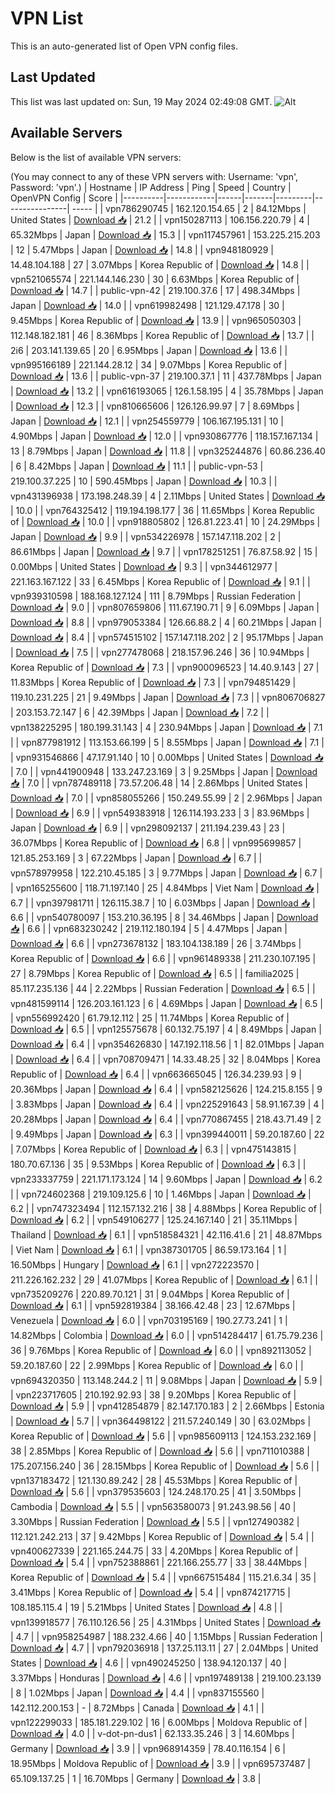 # VPN List

This is an auto-generated list of Open VPN config files.

## Last Updated

This list was last updated on: Sun, 19 May 2024 02:49:08 GMT.
![Alt](https://repobeats.axiom.co/api/embed/186b98318ef1479477931607c1ad7d823f12451f.svg "Repobeats analytics image")

## Available Servers

Below is the list of available VPN servers:

(You may connect to any of these VPN servers with: Username: 'vpn', Password: 'vpn'.)
| Hostname | IP Address | Ping | Speed | Country | OpenVPN Config | Score |
|----------|------------|------|-------|---------|----------------| ----- |
| vpn786290745 | 162.120.154.65 | 2 | 84.12Mbps | United States | [Download 📥](./configs/server_0_US.ovpn) | 21.2 |
| vpn150287113 | 106.156.220.79 | 4 | 65.32Mbps | Japan | [Download 📥](./configs/server_1_JP.ovpn) | 15.3 |
| vpn117457961 | 153.225.215.203 | 12 | 5.47Mbps | Japan | [Download 📥](./configs/server_2_JP.ovpn) | 14.8 |
| vpn948180929 | 14.48.104.188 | 27 | 3.07Mbps | Korea Republic of | [Download 📥](./configs/server_3_KR.ovpn) | 14.8 |
| vpn521065574 | 221.144.146.230 | 30 | 6.63Mbps | Korea Republic of | [Download 📥](./configs/server_4_KR.ovpn) | 14.7 |
| public-vpn-42 | 219.100.37.6 | 17 | 498.34Mbps | Japan | [Download 📥](./configs/server_5_JP.ovpn) | 14.0 |
| vpn619982498 | 121.129.47.178 | 30 | 9.45Mbps | Korea Republic of | [Download 📥](./configs/server_6_KR.ovpn) | 13.9 |
| vpn965050303 | 112.148.182.181 | 46 | 8.36Mbps | Korea Republic of | [Download 📥](./configs/server_7_KR.ovpn) | 13.7 |
| 2i6 | 203.141.139.65 | 20 | 6.95Mbps | Japan | [Download 📥](./configs/server_8_JP.ovpn) | 13.6 |
| vpn995166189 | 221.144.28.12 | 34 | 9.07Mbps | Korea Republic of | [Download 📥](./configs/server_9_KR.ovpn) | 13.6 |
| public-vpn-37 | 219.100.37.1 | 11 | 437.78Mbps | Japan | [Download 📥](./configs/server_10_JP.ovpn) | 13.2 |
| vpn616193065 | 126.1.58.195 | 4 | 35.78Mbps | Japan | [Download 📥](./configs/server_11_JP.ovpn) | 12.3 |
| vpn810665606 | 126.126.99.97 | 7 | 8.69Mbps | Japan | [Download 📥](./configs/server_12_JP.ovpn) | 12.1 |
| vpn254559779 | 106.167.195.131 | 10 | 4.90Mbps | Japan | [Download 📥](./configs/server_13_JP.ovpn) | 12.0 |
| vpn930867776 | 118.157.167.134 | 13 | 8.79Mbps | Japan | [Download 📥](./configs/server_14_JP.ovpn) | 11.8 |
| vpn325244876 | 60.86.236.40 | 6 | 8.42Mbps | Japan | [Download 📥](./configs/server_15_JP.ovpn) | 11.1 |
| public-vpn-53 | 219.100.37.225 | 10 | 590.45Mbps | Japan | [Download 📥](./configs/server_16_JP.ovpn) | 10.3 |
| vpn431396938 | 173.198.248.39 | 4 | 2.11Mbps | United States | [Download 📥](./configs/server_17_US.ovpn) | 10.0 |
| vpn764325412 | 119.194.198.177 | 36 | 11.65Mbps | Korea Republic of | [Download 📥](./configs/server_18_KR.ovpn) | 10.0 |
| vpn918805802 | 126.81.223.41 | 10 | 24.29Mbps | Japan | [Download 📥](./configs/server_19_JP.ovpn) | 9.9 |
| vpn534226978 | 157.147.118.202 | 2 | 86.61Mbps | Japan | [Download 📥](./configs/server_20_JP.ovpn) | 9.7 |
| vpn178251251 | 76.87.58.92 | 15 | 0.00Mbps | United States | [Download 📥](./configs/server_21_US.ovpn) | 9.3 |
| vpn344612977 | 221.163.167.122 | 33 | 6.45Mbps | Korea Republic of | [Download 📥](./configs/server_22_KR.ovpn) | 9.1 |
| vpn939310598 | 188.168.127.124 | 111 | 8.79Mbps | Russian Federation | [Download 📥](./configs/server_23_RU.ovpn) | 9.0 |
| vpn807659806 | 111.67.190.71 | 9 | 6.09Mbps | Japan | [Download 📥](./configs/server_24_JP.ovpn) | 8.8 |
| vpn979053384 | 126.66.88.2 | 4 | 60.21Mbps | Japan | [Download 📥](./configs/server_25_JP.ovpn) | 8.4 |
| vpn574515102 | 157.147.118.202 | 2 | 95.17Mbps | Japan | [Download 📥](./configs/server_26_JP.ovpn) | 7.5 |
| vpn277478068 | 218.157.96.246 | 36 | 10.94Mbps | Korea Republic of | [Download 📥](./configs/server_27_KR.ovpn) | 7.3 |
| vpn900096523 | 14.40.9.143 | 27 | 11.83Mbps | Korea Republic of | [Download 📥](./configs/server_28_KR.ovpn) | 7.3 |
| vpn794851429 | 119.10.231.225 | 21 | 9.49Mbps | Japan | [Download 📥](./configs/server_29_JP.ovpn) | 7.3 |
| vpn806706827 | 203.153.72.147 | 6 | 42.39Mbps | Japan | [Download 📥](./configs/server_30_JP.ovpn) | 7.2 |
| vpn138225295 | 180.199.31.143 | 4 | 230.94Mbps | Japan | [Download 📥](./configs/server_31_JP.ovpn) | 7.1 |
| vpn877981912 | 113.153.66.199 | 5 | 8.55Mbps | Japan | [Download 📥](./configs/server_32_JP.ovpn) | 7.1 |
| vpn931546866 | 47.17.91.140 | 10 | 0.00Mbps | United States | [Download 📥](./configs/server_33_US.ovpn) | 7.0 |
| vpn441900948 | 133.247.23.169 | 3 | 9.25Mbps | Japan | [Download 📥](./configs/server_34_JP.ovpn) | 7.0 |
| vpn787489118 | 73.57.206.48 | 14 | 2.86Mbps | United States | [Download 📥](./configs/server_35_US.ovpn) | 7.0 |
| vpn858055266 | 150.249.55.99 | 2 | 2.96Mbps | Japan | [Download 📥](./configs/server_36_JP.ovpn) | 6.9 |
| vpn549383918 | 126.114.193.233 | 3 | 83.96Mbps | Japan | [Download 📥](./configs/server_37_JP.ovpn) | 6.9 |
| vpn298092137 | 211.194.239.43 | 23 | 36.07Mbps | Korea Republic of | [Download 📥](./configs/server_38_KR.ovpn) | 6.8 |
| vpn995699857 | 121.85.253.169 | 3 | 67.22Mbps | Japan | [Download 📥](./configs/server_39_JP.ovpn) | 6.7 |
| vpn578979958 | 122.210.45.185 | 3 | 9.77Mbps | Japan | [Download 📥](./configs/server_40_JP.ovpn) | 6.7 |
| vpn165255600 | 118.71.197.140 | 25 | 4.84Mbps | Viet Nam | [Download 📥](./configs/server_41_VN.ovpn) | 6.7 |
| vpn397981711 | 126.115.38.7 | 10 | 6.03Mbps | Japan | [Download 📥](./configs/server_42_JP.ovpn) | 6.6 |
| vpn540780097 | 153.210.36.195 | 8 | 34.46Mbps | Japan | [Download 📥](./configs/server_43_JP.ovpn) | 6.6 |
| vpn683230242 | 219.112.180.194 | 5 | 4.47Mbps | Japan | [Download 📥](./configs/server_44_JP.ovpn) | 6.6 |
| vpn273678132 | 183.104.138.189 | 26 | 3.74Mbps | Korea Republic of | [Download 📥](./configs/server_45_KR.ovpn) | 6.6 |
| vpn961489338 | 211.230.107.195 | 27 | 8.79Mbps | Korea Republic of | [Download 📥](./configs/server_46_KR.ovpn) | 6.5 |
| familia2025 | 85.117.235.136 | 44 | 2.22Mbps | Russian Federation | [Download 📥](./configs/server_47_RU.ovpn) | 6.5 |
| vpn481599114 | 126.203.161.123 | 6 | 4.69Mbps | Japan | [Download 📥](./configs/server_48_JP.ovpn) | 6.5 |
| vpn556992420 | 61.79.12.112 | 25 | 11.74Mbps | Korea Republic of | [Download 📥](./configs/server_49_KR.ovpn) | 6.5 |
| vpn125575678 | 60.132.75.197 | 4 | 8.49Mbps | Japan | [Download 📥](./configs/server_50_JP.ovpn) | 6.4 |
| vpn354626830 | 147.192.118.56 | 1 | 82.01Mbps | Japan | [Download 📥](./configs/server_51_JP.ovpn) | 6.4 |
| vpn708709471 | 14.33.48.25 | 32 | 8.04Mbps | Korea Republic of | [Download 📥](./configs/server_52_KR.ovpn) | 6.4 |
| vpn663665045 | 126.34.239.93 | 9 | 20.36Mbps | Japan | [Download 📥](./configs/server_53_JP.ovpn) | 6.4 |
| vpn582125626 | 124.215.8.155 | 9 | 3.83Mbps | Japan | [Download 📥](./configs/server_54_JP.ovpn) | 6.4 |
| vpn225291643 | 58.91.167.39 | 4 | 20.28Mbps | Japan | [Download 📥](./configs/server_55_JP.ovpn) | 6.4 |
| vpn770867455 | 218.43.71.49 | 2 | 9.49Mbps | Japan | [Download 📥](./configs/server_56_JP.ovpn) | 6.3 |
| vpn399440011 | 59.20.187.60 | 22 | 7.07Mbps | Korea Republic of | [Download 📥](./configs/server_57_KR.ovpn) | 6.3 |
| vpn475143815 | 180.70.67.136 | 35 | 9.53Mbps | Korea Republic of | [Download 📥](./configs/server_58_KR.ovpn) | 6.3 |
| vpn233337759 | 221.171.173.124 | 14 | 9.60Mbps | Japan | [Download 📥](./configs/server_59_JP.ovpn) | 6.2 |
| vpn724602368 | 219.109.125.6 | 10 | 1.46Mbps | Japan | [Download 📥](./configs/server_60_JP.ovpn) | 6.2 |
| vpn747323494 | 112.157.132.216 | 38 | 4.88Mbps | Korea Republic of | [Download 📥](./configs/server_61_KR.ovpn) | 6.2 |
| vpn549106277 | 125.24.167.140 | 21 | 35.11Mbps | Thailand | [Download 📥](./configs/server_62_TH.ovpn) | 6.1 |
| vpn518584321 | 42.116.41.6 | 21 | 48.87Mbps | Viet Nam | [Download 📥](./configs/server_63_VN.ovpn) | 6.1 |
| vpn387301705 | 86.59.173.164 | 1 | 16.50Mbps | Hungary | [Download 📥](./configs/server_64_HU.ovpn) | 6.1 |
| vpn272223570 | 211.226.162.232 | 29 | 41.07Mbps | Korea Republic of | [Download 📥](./configs/server_65_KR.ovpn) | 6.1 |
| vpn735209276 | 220.89.70.121 | 31 | 9.04Mbps | Korea Republic of | [Download 📥](./configs/server_66_KR.ovpn) | 6.1 |
| vpn592819384 | 38.166.42.48 | 23 | 12.67Mbps | Venezuela | [Download 📥](./configs/server_67_VE.ovpn) | 6.0 |
| vpn703195169 | 190.27.73.241 | 1 | 14.82Mbps | Colombia | [Download 📥](./configs/server_68_CO.ovpn) | 6.0 |
| vpn514284417 | 61.75.79.236 | 36 | 9.76Mbps | Korea Republic of | [Download 📥](./configs/server_69_KR.ovpn) | 6.0 |
| vpn892113052 | 59.20.187.60 | 22 | 2.99Mbps | Korea Republic of | [Download 📥](./configs/server_70_KR.ovpn) | 6.0 |
| vpn694320350 | 113.148.244.2 | 11 | 9.08Mbps | Japan | [Download 📥](./configs/server_71_JP.ovpn) | 5.9 |
| vpn223717605 | 210.192.92.93 | 38 | 9.20Mbps | Korea Republic of | [Download 📥](./configs/server_72_KR.ovpn) | 5.9 |
| vpn412854879 | 82.147.170.183 | 2 | 2.66Mbps | Estonia | [Download 📥](./configs/server_73_EE.ovpn) | 5.7 |
| vpn364498122 | 211.57.240.149 | 30 | 63.02Mbps | Korea Republic of | [Download 📥](./configs/server_74_KR.ovpn) | 5.6 |
| vpn985609113 | 124.153.232.169 | 38 | 2.85Mbps | Korea Republic of | [Download 📥](./configs/server_75_KR.ovpn) | 5.6 |
| vpn711010388 | 175.207.156.240 | 36 | 28.15Mbps | Korea Republic of | [Download 📥](./configs/server_76_KR.ovpn) | 5.6 |
| vpn137183472 | 121.130.89.242 | 28 | 45.53Mbps | Korea Republic of | [Download 📥](./configs/server_77_KR.ovpn) | 5.6 |
| vpn379535603 | 124.248.170.25 | 41 | 3.50Mbps | Cambodia | [Download 📥](./configs/server_78_KH.ovpn) | 5.5 |
| vpn563580073 | 91.243.98.56 | 40 | 3.30Mbps | Russian Federation | [Download 📥](./configs/server_79_RU.ovpn) | 5.5 |
| vpn127490382 | 112.121.242.213 | 37 | 9.42Mbps | Korea Republic of | [Download 📥](./configs/server_80_KR.ovpn) | 5.4 |
| vpn400627339 | 221.165.244.75 | 33 | 4.20Mbps | Korea Republic of | [Download 📥](./configs/server_81_KR.ovpn) | 5.4 |
| vpn752388861 | 221.166.255.77 | 33 | 38.44Mbps | Korea Republic of | [Download 📥](./configs/server_82_KR.ovpn) | 5.4 |
| vpn667515484 | 115.21.6.34 | 35 | 3.41Mbps | Korea Republic of | [Download 📥](./configs/server_83_KR.ovpn) | 5.4 |
| vpn874217715 | 108.185.115.4 | 19 | 5.21Mbps | United States | [Download 📥](./configs/server_84_US.ovpn) | 4.8 |
| vpn139918577 | 76.110.126.56 | 25 | 4.31Mbps | United States | [Download 📥](./configs/server_85_US.ovpn) | 4.7 |
| vpn958254987 | 188.232.4.66 | 40 | 1.15Mbps | Russian Federation | [Download 📥](./configs/server_86_RU.ovpn) | 4.7 |
| vpn792036918 | 137.25.113.11 | 27 | 2.04Mbps | United States | [Download 📥](./configs/server_87_US.ovpn) | 4.6 |
| vpn490245250 | 138.94.120.137 | 40 | 3.37Mbps | Honduras | [Download 📥](./configs/server_88_HN.ovpn) | 4.6 |
| vpn197489138 | 219.100.23.139 | 8 | 1.02Mbps | Japan | [Download 📥](./configs/server_89_JP.ovpn) | 4.4 |
| vpn837155560 | 142.112.200.153 | - | 8.72Mbps | Canada | [Download 📥](./configs/server_90_CA.ovpn) | 4.1 |
| vpn122299033 | 185.181.229.102 | 16 | 6.00Mbps | Moldova Republic of | [Download 📥](./configs/server_91_MD.ovpn) | 4.0 |
| v-dot-pn-dus1 | 62.133.35.246 | 3 | 14.60Mbps | Germany | [Download 📥](./configs/server_92_DE.ovpn) | 3.9 |
| vpn968914359 | 78.40.116.154 | 6 | 18.95Mbps | Moldova Republic of | [Download 📥](./configs/server_93_MD.ovpn) | 3.9 |
| vpn695737487 | 65.109.137.25 | 1 | 16.70Mbps | Germany | [Download 📥](./configs/server_94_DE.ovpn) | 3.8 |
